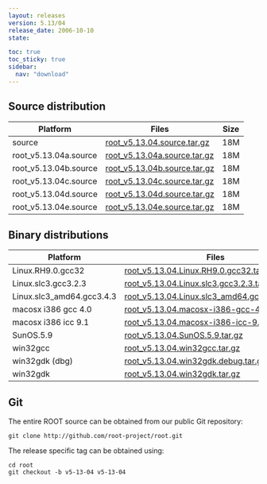 ```yaml
---
layout: releases
version: 5.13/04
release_date: 2006-10-10
state:

toc: true
toc_sticky: true
sidebar:
  nav: "download"
---
```



## Source distribution

| Platform       | Files | Size |
|-----------|-------|-----|
| source | [root_v5.13.04.source.tar.gz](https://root.cern.ch/download/root_v5.13.04.source.tar.gz) |  18M |
| root_v5.13.04a.source | [root_v5.13.04a.source.tar.gz](https://root.cern.ch/download/root_v5.13.04a.source.tar.gz) |  18M |
| root_v5.13.04b.source | [root_v5.13.04b.source.tar.gz](https://root.cern.ch/download/root_v5.13.04b.source.tar.gz) |  18M |
| root_v5.13.04c.source | [root_v5.13.04c.source.tar.gz](https://root.cern.ch/download/root_v5.13.04c.source.tar.gz) |  18M |
| root_v5.13.04d.source | [root_v5.13.04d.source.tar.gz](https://root.cern.ch/download/root_v5.13.04d.source.tar.gz) |  18M |
| root_v5.13.04e.source | [root_v5.13.04e.source.tar.gz](https://root.cern.ch/download/root_v5.13.04e.source.tar.gz) |  18M |


## Binary distributions

| Platform       | Files | Size |
|-----------|-------|-----|
| Linux.RH9.0.gcc32 | [root_v5.13.04.Linux.RH9.0.gcc32.tar.gz](https://root.cern.ch/download/root_v5.13.04.Linux.RH9.0.gcc32.tar.gz) |  41M |
| Linux.slc3.gcc3.2.3 | [root_v5.13.04.Linux.slc3.gcc3.2.3.tar.gz](https://root.cern.ch/download/root_v5.13.04.Linux.slc3.gcc3.2.3.tar.gz) |  38M |
| Linux.slc3_amd64.gcc3.4.3 | [root_v5.13.04.Linux.slc3_amd64.gcc3.4.3.tar.gz](https://root.cern.ch/download/root_v5.13.04.Linux.slc3_amd64.gcc3.4.3.tar.gz) |  44M |
| macosx i386 gcc 4.0 | [root_v5.13.04.macosx-i386-gcc-4.0.tar.gz](https://root.cern.ch/download/root_v5.13.04.macosx-i386-gcc-4.0.tar.gz) |  35M |
| macosx i386 icc 9.1 | [root_v5.13.04.macosx-i386-icc-9.1.tar.gz](https://root.cern.ch/download/root_v5.13.04.macosx-i386-icc-9.1.tar.gz) |  69M |
| SunOS.5.9 | [root_v5.13.04.SunOS.5.9.tar.gz](https://root.cern.ch/download/root_v5.13.04.SunOS.5.9.tar.gz) |  39M |
| win32gcc | [root_v5.13.04.win32gcc.tar.gz](https://root.cern.ch/download/root_v5.13.04.win32gcc.tar.gz) |  38M |
| win32gdk (dbg) | [root_v5.13.04.win32gdk.debug.tar.gz](https://root.cern.ch/download/root_v5.13.04.win32gdk.debug.tar.gz) |  75M |
| win32gdk | [root_v5.13.04.win32gdk.tar.gz](https://root.cern.ch/download/root_v5.13.04.win32gdk.tar.gz) |  40M |


## Git
The entire ROOT source can be obtained from our public Git repository:

~~~
git clone http://github.com/root-project/root.git
~~~
The release specific tag can be obtained using:
~~~
cd root
git checkout -b v5-13-04 v5-13-04
~~~


